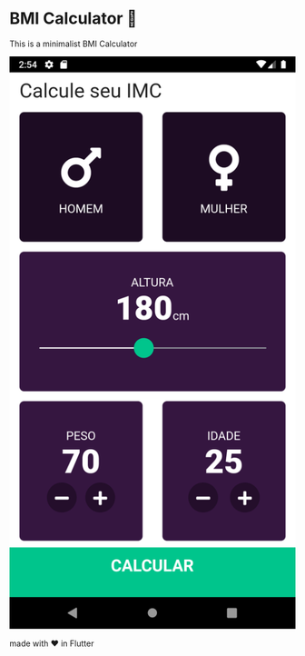# BMI Calculator 💪

This is a minimalist BMI Calculator

![Finished App](https://github.com/plooliveira/bmi-calculator-flutter/blob/master/Resources/BMI_Cauculator.png)

made with ❤ in Flutter
